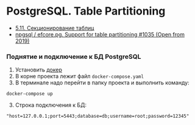 # PostgreSQL. Table Partitioning

- [5.11. Секционирование таблиц](https://postgrespro.ru/docs/postgresql/16/ddl-partitioning)
- [npgsql / efcore.pg. Support for table partitioning #1035 (Open from 2019)](https://github.com/npgsql/efcore.pg/issues/1035)

### Поднятие и подключение к БД PostgreSQL

1. Установить [докер](https://www.docker.com/)
2. В корне проекта лежит файл `docker-compose.yaml`
2. В терминале надо перейти в папку проекта и выполнить команду:

```shell
docker-compose up
```

3. Строка подключения к БД:

```
"host=127.0.0.1;port=5443;database=db;username=root;password=12345"
```